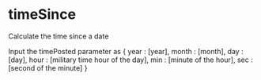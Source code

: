 # timeSince
Calculate the time since a date

Input the timePosted parameter as
{
  year : [year],
  month : [month],
  day : [day],
  hour : [military time hour of the day],
  min : [minute of the hour],
  sec : [second of the minute]
}
